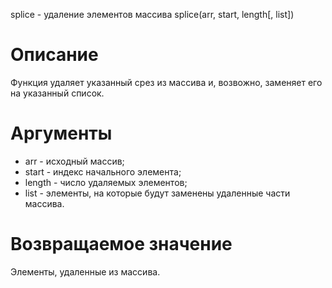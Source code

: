 splice - удаление элементов массива
    splice(arr, start, length[, list])

Описание
========

Функция удаляет указанный срез из массива и, возвожно, заменяет его на указанный список.

Аргументы
=========

* arr - исходный массив;
* start - индекс начального элемента;
* length - число удаляемых элементов;
* list - элементы, на которые будут заменены удаленные части массива.

Возвращаемое значение
=====================

Элементы, удаленные из массива.
